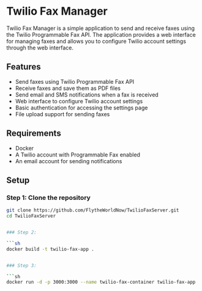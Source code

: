 # Twilio Fax Manager

Twilio Fax Manager is a simple application to send and receive faxes using the Twilio Programmable Fax API. The application provides a web interface for managing faxes and allows you to configure Twilio account settings through the web interface.

## Features

- Send faxes using Twilio Programmable Fax API
- Receive faxes and save them as PDF files
- Send email and SMS notifications when a fax is received
- Web interface to configure Twilio account settings
- Basic authentication for accessing the settings page
- File upload support for sending faxes

## Requirements

- Docker
- A Twilio account with Programmable Fax enabled
- An email account for sending notifications

## Setup

### Step 1: Clone the repository

```sh
git clone https://github.com/FlytheWorldNow/TwilioFaxServer.git
cd TwilioFaxServer


### Step 2:

```sh
docker build -t twilio-fax-app .


### Step 3:

```sh
docker run -d -p 3000:3000 --name twilio-fax-container twilio-fax-app
